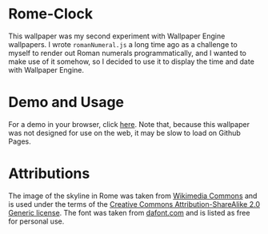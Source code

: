# Rome-Clock

This wallpaper was my second experiment with Wallpaper Engine wallpapers. I wrote `romanNumeral.js` a long time ago as a challenge to myself to render out Roman numerals programmatically, and I wanted to make use of it somehow, so I decided to use it to display the time and date with Wallpaper Engine. 

# Demo and Usage

For a demo in your browser, click [here](https://bnlonc.github.io/Rome-Clock/). Note that, because this wallpaper was not designed for use on the web, it may be slow to load on Github Pages. 

# Attributions 

The image of the skyline in Rome was taken from [Wikimedia Commons](https://commons.wikimedia.org/wiki/File:Rome_Skyline_%288012016319%29.jpg) and is used under the terms of the [Creative Commons Attribution-ShareAlike 2.0 Generic license](https://creativecommons.org/licenses/by-sa/2.0/deed.en). The font was taken from [dafont.com](https://www.dafont.com/cinzel.font) and is listed as free for personal use. 
